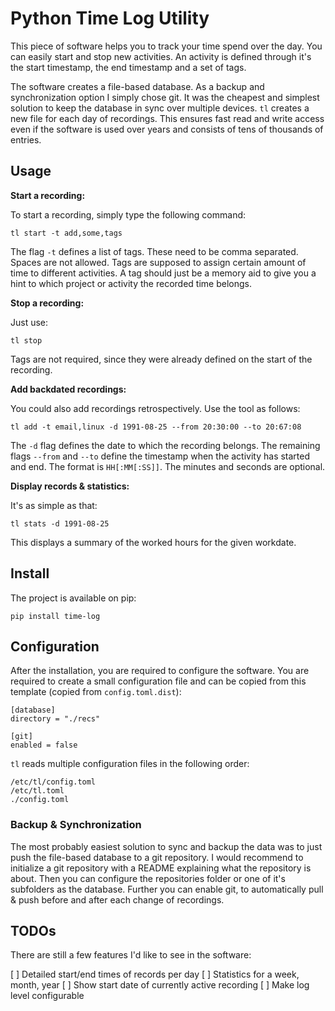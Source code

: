 # Python Time Log Utility

This piece of software helps you to track your time spend over the day. You can
easily start and stop new activities. An activity is defined through it's the
start timestamp, the end timestamp and a set of tags.

The software creates a file-based database. As a backup and synchronization
option I simply chose git. It was the cheapest and simplest solution to keep the
database in sync over multiple devices. `tl` creates a new file for each day of
recordings. This ensures fast read and write access even if the software is used
over years and consists of tens of thousands of entries.

## Usage

**Start a recording:**

To start a recording, simply type the following command:

```
tl start -t add,some,tags
```

The flag `-t` defines a list of tags. These need to be comma separated. Spaces
are not allowed. Tags are supposed to assign certain amount of time to different
activities. A tag should just be a memory aid to give you a hint to which
project or activity the recorded time belongs.


**Stop a recording:**

Just use:

```
tl stop
```

Tags are not required, since they were already defined on the start of the
recording.


**Add backdated recordings:**

You could also add recordings retrospectively. Use the tool as follows:

```
tl add -t email,linux -d 1991-08-25 --from 20:30:00 --to 20:67:08
```

The `-d` flag defines the date to which the recording belongs. The remaining
flags `--from` and `--to` define the timestamp when the activity has started and
end. The format is `HH[:MM[:SS]]`. The minutes and seconds are optional.


**Display records & statistics:**

It's as simple as that:

```
tl stats -d 1991-08-25
```

This displays a summary of the worked hours for the given workdate.


## Install

The project is available on pip:

```
pip install time-log
```

## Configuration

After the installation, you are required to configure the software. You are
required to create a small configuration file and can be copied from this
template (copied from `config.toml.dist`):

```
[database]
directory = "./recs"

[git]
enabled = false

```


`tl` reads multiple configuration files in the following order:

```
/etc/tl/config.toml
/etc/tl.toml
./config.toml
```

### Backup & Synchronization

The most probably easiest solution to sync and backup the data was to just push
the file-based database to a git repository. I would recommend to initialize a
git repository with a README explaining what the repository is about. Then you
can configure the repositories folder or one of it's subfolders as the database.
Further you can enable git, to automatically pull & push before and after each
change of recordings.


## TODOs

There are still a few features I'd like to see in the software:

[ ] Detailed start/end times of records per day
[ ] Statistics for a week, month, year
[ ] Show start date of currently active recording
[ ] Make log level configurable

